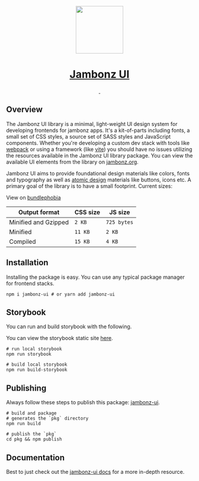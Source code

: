 <p align="center">
  <a href="https://jambonz.org/docs/jambonz-ui/">
    <img src="https://www.jambonz.org/icon192.png" height="128">
    <h1 align="center">Jambonz UI</h1>
  </a>
</p>

<p align="center">
  <a aria-label="NPM version" href="https://www.npmjs.com/package/jambonz-ui">
    <img alt="" src="https://img.shields.io/npm/v/jambonz-ui.svg?style=for-the-badge&labelColor=000000&color=da1c5c">
  </a>
  <a aria-label="License" href="./LICENSE">
    <img alt="" src="https://img.shields.io/npm/l/jambonz-ui.svg?style=for-the-badge&labelColor=000000&color=30beb0">
  </a>
</p>

## Overview

The Jambonz UI library is a minimal, light-weight UI design system for
developing frontends for jambonz apps. It's a kit-of-parts including fonts,
a small set of CSS styles, a source set of SASS styles and JavaScript components.
Whether you're developing a custom dev stack with tools like [webpack](https://webpack.js.org/)
or using a framework (like [vite](https://vitejs.dev/)) you should have no
issues utilizing the resources available in the Jambonz UI library package.
You can view the available UI elements from the library on [jambonz.org](https://jambonz.org/jambonz-ui/).

Jambonz UI aims to provide foundational design materials like colors, fonts
and typography as well as [atomic design](https://bradfrost.com/blog/post/atomic-web-design/)
materials like buttons, icons etc. A primary goal of the library is to
have a small footprint. Current sizes:

View on [bundlephobia](https://bundlephobia.com/package/jambonz-ui)

| Output format        | CSS size | JS size     |
| -------------------- | -------- | ----------- |
| Minified and Gzipped | `2 KB`   | `725 bytes` |
| Minified             | `11 KB`  | `2 KB`      |
| Compiled             | `15 KB`  | `4 KB`      |

## Installation

Installing the package is easy. You can use any typical package manager
for frontend stacks.

```shell
npm i jambonz-ui # or yarn add jambonz-ui
```

## Storybook

You can run and build storybook with the following.

You can view the storybook static site [here](https://jambonz-ui.vercel.app/).

```shell
# run local storybook
npm run storybook

# build local storybook
npm run build-storybook
```

## Publishing

Always follow these steps to publish this package:
[jambonz-ui](https://www.npmjs.com/package/jambonz-ui).

```shell
# build and package
# generates the `pkg` directory
npm run build

# publish the `pkg`
cd pkg && npm publish
```

## Documentation

Best to just check out the [jambonz-ui docs](https://jambonz.org/docs/jambonz-ui/)
for a more in-depth resource.

